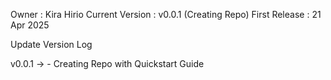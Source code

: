 Owner : Kira Hirio
Current Version : v0.0.1 (Creating Repo)
First Release : 21 Apr 2025


Update Version Log

v0.0.1  -> - Creating Repo with Quickstart Guide
